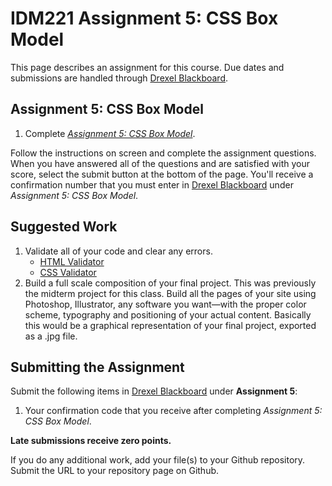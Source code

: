 # IDM221 Assignment 5: CSS Box Model

This page describes an assignment for this course. Due dates and submissions are handled through [Drexel Blackboard](https://learn.dcollege.net/).

## Assignment 5: CSS Box Model

1. Complete [_Assignment 5: CSS Box Model_](http://digm.drexel.edu/crs/IDM221/assignments/screens/assessment_intro.php?assignment=5).

Follow the instructions on screen and complete the assignment questions. When you have answered all of the questions and are satisfied with your score, select the submit button at the bottom of the page. You'll receive a confirmation number that you must enter in [Drexel Blackboard](https://learn.dcollege.net/) under _Assignment 5: CSS Box Model_.

## Suggested Work

1. Validate all of your code and clear any errors.
    - [HTML Validator](https://validator.w3.org)
    - [CSS Validator](https://jigsaw.w3.org/css-validator/)
1. Build a full scale composition of your final project. This was previously the midterm project for this class. Build all the pages of your site using Photoshop, Illustrator, any software you want&mdash;with the proper color scheme, typography and positioning of your actual content. Basically this would be a graphical representation of your final project, exported as a .jpg file.

## Submitting the Assignment

Submit the following items in [Drexel Blackboard](https://learn.dcollege.net/) under **Assignment 5**:

1. Your confirmation code that you receive after completing _Assignment 5: CSS Box Model_.

**Late submissions receive zero points.**

If you do any additional work, add your file(s) to your Github repository. Submit the URL to your repository page on Github.
